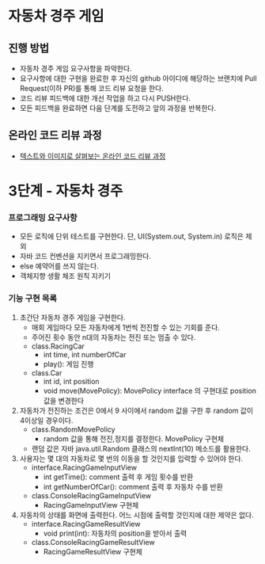 # 자동차 경주 게임
## 진행 방법
* 자동차 경주 게임 요구사항을 파악한다.
* 요구사항에 대한 구현을 완료한 후 자신의 github 아이디에 해당하는 브랜치에 Pull Request(이하 PR)를 통해 코드 리뷰 요청을 한다.
* 코드 리뷰 피드백에 대한 개선 작업을 하고 다시 PUSH한다.
* 모든 피드백을 완료하면 다음 단계를 도전하고 앞의 과정을 반복한다.

## 온라인 코드 리뷰 과정
* [텍스트와 이미지로 살펴보는 온라인 코드 리뷰 과정](https://github.com/next-step/nextstep-docs/tree/master/codereview)

# 3단계 - 자동차 경주

### 프로그래밍 요구사항
* 모든 로직에 단위 테스트를 구현한다. 단, UI(System.out, System.in) 로직은 제외
* 자바 코드 컨벤션을 지키면서 프로그래밍한다.
* else 예약어를 쓰지 않는다.
* 객체지향 생활 체조 원칙 지키기

### 기능 구현 목록
1. 초간단 자동차 경주 게임을 구현한다.
   * 매회 게임마다 모든 자동차에게 1번씩 전진할 수 있는 기회를 준다.
   * 주어진 횟수 동안 n대의 자동차는 전진 또는 멈출 수 있다.
   * class.RacingCar
      * int time, int numberOfCar
      * play(): 게임 진행
   * class.Car
      * int id, int position
      * void move(MovePolicy): MovePolicy interface 의 구현대로 position 값을 변경한다
2. 자동차가 전진하는 조건은 0에서 9 사이에서 random 값을 구한 후 random 값이 4이상일 경우이다.
   * class.RandomMovePolicy
      * random 값을 통해 전진,정지를 결정한다. MovePolicy 구현체
   * 랜덤 값은 자바 java.util.Random 클래스의 nextInt(10) 메소드를 활용한다.
3. 사용자는 몇 대의 자동차로 몇 번의 이동을 할 것인지를 입력할 수 있어야 한다.
   * interface.RacingGameInputView
      * int getTime(): comment 출력 후 게임 횟수를 반환
      * int getNumberOfCar(): comment 출력 후 자동차 수를 반환
   * class.ConsoleRacingGameInputView
      * RacingGameInputView 구현체
4. 자동차의 상태를 화면에 출력한다. 어느 시점에 출력할 것인지에 대한 제약은 없다.
   * interface.RacingGameResultView
      * void print(int): 자동차의 position을 받아서 출력
   * class.ConsoleRacingGameResultView
      * RacingGameResultView 구현체
